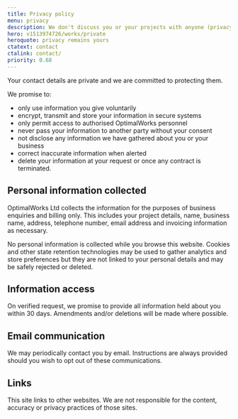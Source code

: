 ```yaml
---
title: Privacy policy
menu: privacy
description: We don't discuss you or your projects with anyone (privacy policy and GDPR).
hero: v1513974726/works/private
heroquote: privacy remains yours
ctatext: contact
ctalink: contact/
priority: 0.68
---
```


Your contact details are private and we are committed to protecting them.

We promise to:

* only use information you give voluntarily
* encrypt, transmit and store your information in secure systems
* only permit access to authorised OptimalWorks personnel
* never pass your information to another party without your consent
* not disclose any information we have gathered about you or your business
* correct inaccurate information when alerted
* delete your information at your request or once any contract is terminated.


## Personal information collected

OptimalWorks Ltd collects the information for the purposes of business enquiries and billing only. This includes your project details, name, business name, address, telephone number, email address and invoicing information as necessary.

No personal information is collected while you browse this website. Cookies and other state retention technologies may be used to gather analytics and store preferences but they are not linked to your personal details and may be safely rejected or deleted.


## Information access

On verified request, we promise to provide all information held about you within 30 days. Amendments and/or deletions will be made where possible.


## Email communication

We may periodically contact you by email. Instructions are always provided should you wish to opt out of these communications.

## Links

This site links to other websites. We are not responsible for the content, accuracy or privacy practices of those sites.

